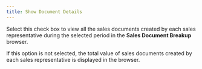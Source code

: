 ```yaml
---
title: Show Document Details
---
```



Select this check box to view all the sales documents created by each  sales representative during the selected period in the **Sales 
 Document Breakup** browser.


If this option is not selected, the total value of sales documents created  by each sales representative is displayed in the browser.
